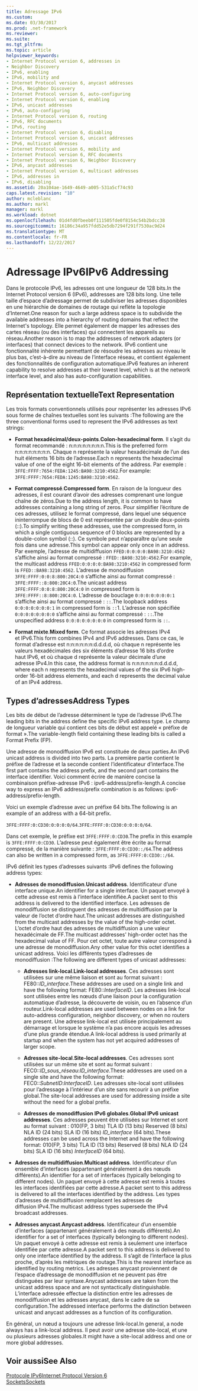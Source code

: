 ```yaml
---
title: Adressage IPv6
ms.custom: 
ms.date: 03/30/2017
ms.prod: .net-framework
ms.reviewer: 
ms.suite: 
ms.tgt_pltfrm: 
ms.topic: article
helpviewer_keywords:
- Internet Protocol version 6, addresses in
- Neighbor Discovery
- IPv6, enabling
- IPv6, mobility and
- Internet Protocol version 6, anycast addresses
- IPv6, Neighbor Discovery
- Internet Protocol version 6, auto-configuring
- Internet Protocol version 6, enabling
- IPv6, unicast addresses
- IPv6, auto-configuring
- Internet Protocol version 6, routing
- IPv6, RFC documents
- IPv6, routing
- Internet Protocol version 6, disabling
- Internet Protocol version 6, unicast addresses
- IPv6, multicast addresses
- Internet Protocol version 6, mobility and
- Internet Protocol version 6, RFC documents
- Internet Protocol version 6, Neighbor Discovery
- IPv6, anycast addresses
- Internet Protocol version 6, multicast addresses
- IPv6, addresses in
- IPv6, disabling
ms.assetid: 20a104ae-1649-4649-a005-531a5cf74c93
caps.latest.revision: "10"
author: mcleblanc
ms.author: markl
manager: markl
ms.workload: dotnet
ms.openlocfilehash: 01d4fd0fbeeb0f111505fde0f8154c54b2bdcc38
ms.sourcegitcommit: 16186c34a957fdd52e5db7294f291f7530ac9d24
ms.translationtype: MT
ms.contentlocale: fr-FR
ms.lasthandoff: 12/22/2017
---
```

# <a name="ipv6-addressing"></a><span data-ttu-id="1920e-102">Adressage IPv6</span><span class="sxs-lookup"><span data-stu-id="1920e-102">IPv6 Addressing</span></span>
<span data-ttu-id="1920e-103">Dans le protocole IPv6, les adresses ont une longueur de 128 bits.</span><span class="sxs-lookup"><span data-stu-id="1920e-103">In the Internet Protocol version 6 (IPv6), addresses are 128 bits long.</span></span> <span data-ttu-id="1920e-104">Une telle taille d’espace d’adressage permet de subdiviser les adresses disponibles en une hiérarchie de domaines de routage qui reflète la topologie d’Internet.</span><span class="sxs-lookup"><span data-stu-id="1920e-104">One reason for such a large address space is to subdivide the available addresses into a hierarchy of routing domains that reflect the Internet's topology.</span></span> <span data-ttu-id="1920e-105">Elle permet également de mapper les adresses des cartes réseau (ou des interfaces) qui connectent les appareils au réseau.</span><span class="sxs-lookup"><span data-stu-id="1920e-105">Another reason is to map the addresses of network adapters (or interfaces) that connect devices to the network.</span></span> <span data-ttu-id="1920e-106">IPv6 contient une fonctionnalité inhérente permettant de résoudre les adresses au niveau le plus bas, c’est-à-dire au niveau de l’interface réseau, et contient également des fonctionnalités de configuration automatique.</span><span class="sxs-lookup"><span data-stu-id="1920e-106">IPv6 features an inherent capability to resolve addresses at their lowest level, which is at the network interface level, and also has auto-configuration capabilities.</span></span>  
  
## <a name="text-representation"></a><span data-ttu-id="1920e-107">Représentation textuelle</span><span class="sxs-lookup"><span data-stu-id="1920e-107">Text Representation</span></span>  
 <span data-ttu-id="1920e-108">Les trois formats conventionnels utilisés pour représenter les adresses IPv6 sous forme de chaînes textuelles sont les suivants :</span><span class="sxs-lookup"><span data-stu-id="1920e-108">The following are the three conventional forms used to represent the IPv6 addresses as text strings:</span></span>  
  
-   <span data-ttu-id="1920e-109">**Format hexadécimal/deux-points**.</span><span class="sxs-lookup"><span data-stu-id="1920e-109">**Colon-hexadecimal form**.</span></span> <span data-ttu-id="1920e-110">Il s’agit du format recommandé : n:n:n:n:n:n:n:n.</span><span class="sxs-lookup"><span data-stu-id="1920e-110">This is the preferred form n:n:n:n:n:n:n:n.</span></span> <span data-ttu-id="1920e-111">Chaque n représente la valeur hexadécimale de l’un des huit éléments 16 bits de l’adresse.</span><span class="sxs-lookup"><span data-stu-id="1920e-111">Each n represents the hexadecimal value of one of the eight 16-bit elements of the address.</span></span> <span data-ttu-id="1920e-112">Par exemple : `3FFE:FFFF:7654:FEDA:1245:BA98:3210:4562`.</span><span class="sxs-lookup"><span data-stu-id="1920e-112">For example: `3FFE:FFFF:7654:FEDA:1245:BA98:3210:4562`.</span></span>  
  
-   <span data-ttu-id="1920e-113">**Format compressé**.</span><span class="sxs-lookup"><span data-stu-id="1920e-113">**Compressed form**.</span></span> <span data-ttu-id="1920e-114">En raison de la longueur des adresses, il est courant d’avoir des adresses comprenant une longue chaîne de zéros.</span><span class="sxs-lookup"><span data-stu-id="1920e-114">Due to the address length, it is common to have addresses containing a long string of zeros.</span></span> <span data-ttu-id="1920e-115">Pour simplifier l’écriture de ces adresses, utilisez le format compressé, dans lequel une séquence ininterrompue de blocs de 0 est représentée par un double deux-points (::).</span><span class="sxs-lookup"><span data-stu-id="1920e-115">To simplify writing these addresses, use the compressed form, in which a single contiguous sequence of 0 blocks are represented by a double-colon symbol (::).</span></span> <span data-ttu-id="1920e-116">Ce symbole peut n’apparaître qu’une seule fois dans une adresse.</span><span class="sxs-lookup"><span data-stu-id="1920e-116">This symbol can appear only once in an address.</span></span> <span data-ttu-id="1920e-117">Par exemple, l’adresse de multidiffusion `FFED:0:0:0:0:BA98:3210:4562` s’affiche ainsi au format compressé : `FFED::BA98:3210:4562`.</span><span class="sxs-lookup"><span data-stu-id="1920e-117">For example, the multicast address `FFED:0:0:0:0:BA98:3210:4562` in compressed form is `FFED::BA98:3210:4562`.</span></span> <span data-ttu-id="1920e-118">L’adresse de monodiffusion `3FFE:FFFF:0:0:8:800:20C4:0` s’affiche ainsi au format compressé : `3FFE:FFFF::8:800:20C4:0`.</span><span class="sxs-lookup"><span data-stu-id="1920e-118">The unicast address `3FFE:FFFF:0:0:8:800:20C4:0` in compressed form is `3FFE:FFFF::8:800:20C4:0`.</span></span> <span data-ttu-id="1920e-119">L’adresse de bouclage `0:0:0:0:0:0:0:1` s’affiche ainsi au format compressé : `::`.</span><span class="sxs-lookup"><span data-stu-id="1920e-119">The loopback address `0:0:0:0:0:0:0:1` in compressed form is `::`1.</span></span> <span data-ttu-id="1920e-120">L’adresse non spécifiée `0:0:0:0:0:0:0:0` s’affiche ainsi au format compressé : `::`.</span><span class="sxs-lookup"><span data-stu-id="1920e-120">The unspecified address `0:0:0:0:0:0:0:0` in compressed form is `::`.</span></span>  
  
-   <span data-ttu-id="1920e-121">**Format mixte**.</span><span class="sxs-lookup"><span data-stu-id="1920e-121">**Mixed form**.</span></span> <span data-ttu-id="1920e-122">Ce format associe les adresses IPv4 et IPv6.</span><span class="sxs-lookup"><span data-stu-id="1920e-122">This form combines IPv4 and IPv6 addresses.</span></span> <span data-ttu-id="1920e-123">Dans ce cas, le format d’adresse est n:n:n:n:n:n:d.d.d.d, où chaque n représente les valeurs hexadécimales des six éléments d’adresse 16 bits d’ordre haut IPv6, et où chaque d représente la valeur décimale d’une adresse IPv4.</span><span class="sxs-lookup"><span data-stu-id="1920e-123">In this case, the address format is n:n:n:n:n:n:d.d.d.d, where each n represents the hexadecimal values of the six IPv6 high-order 16-bit address elements, and each d represents the decimal value of an IPv4 address.</span></span>  
  
## <a name="address-types"></a><span data-ttu-id="1920e-124">Types d’adresses</span><span class="sxs-lookup"><span data-stu-id="1920e-124">Address Types</span></span>  
 <span data-ttu-id="1920e-125">Les bits de début de l’adresse déterminent le type de l’adresse IPv6.</span><span class="sxs-lookup"><span data-stu-id="1920e-125">The leading bits in the address define the specific IPv6 address type.</span></span> <span data-ttu-id="1920e-126">Le champ de longueur variable qui contient ces bits de début est appelé « préfixe de format ».</span><span class="sxs-lookup"><span data-stu-id="1920e-126">The variable-length field containing these leading bits is called a Format Prefix (FP).</span></span>  
  
 <span data-ttu-id="1920e-127">Une adresse de monodiffusion IPv6 est constituée de deux parties.</span><span class="sxs-lookup"><span data-stu-id="1920e-127">An IPv6 unicast address is divided into two parts.</span></span> <span data-ttu-id="1920e-128">La première partie contient le préfixe de l’adresse et la seconde contient l’identificateur d’interface.</span><span class="sxs-lookup"><span data-stu-id="1920e-128">The first part contains the address prefix, and the second part contains the interface identifier.</span></span> <span data-ttu-id="1920e-129">Voici comment écrire de manière concise la combinaison préfixe-adresse IPv6 : ipv6-address/prefix-length.</span><span class="sxs-lookup"><span data-stu-id="1920e-129">A concise way to express an IPv6 address/prefix combination is as follows: ipv6-address/prefix-length.</span></span>  
  
 <span data-ttu-id="1920e-130">Voici un exemple d’adresse avec un préfixe 64 bits.</span><span class="sxs-lookup"><span data-stu-id="1920e-130">The following is an example of an address with a 64-bit prefix.</span></span>  
  
 <span data-ttu-id="1920e-131">`3FFE:FFFF:0:CD30:0:0:0:0/64`.</span><span class="sxs-lookup"><span data-stu-id="1920e-131">`3FFE:FFFF:0:CD30:0:0:0:0/64`.</span></span>  
  
 <span data-ttu-id="1920e-132">Dans cet exemple, le préfixe est `3FFE:FFFF:0:CD30`.</span><span class="sxs-lookup"><span data-stu-id="1920e-132">The prefix in this example is `3FFE:FFFF:0:CD30`.</span></span> <span data-ttu-id="1920e-133">L’adresse peut également être écrite au format compressé, de la manière suivante : `3FFE:FFFF:0:CD30::/64`.</span><span class="sxs-lookup"><span data-stu-id="1920e-133">The address can also be written in a compressed form, as `3FFE:FFFF:0:CD30::/64`.</span></span>  
  
 <span data-ttu-id="1920e-134">IPv6 définit les types d’adresses suivants :</span><span class="sxs-lookup"><span data-stu-id="1920e-134">IPv6 defines the following address types:</span></span>  
  
-   <span data-ttu-id="1920e-135">**Adresses de monodiffusion**.</span><span class="sxs-lookup"><span data-stu-id="1920e-135">**Unicast address**.</span></span> <span data-ttu-id="1920e-136">Identificateur d’une interface unique.</span><span class="sxs-lookup"><span data-stu-id="1920e-136">An identifier for a single interface.</span></span> <span data-ttu-id="1920e-137">Un paquet envoyé à cette adresse est remis à l’interface identifiée.</span><span class="sxs-lookup"><span data-stu-id="1920e-137">A packet sent to this address is delivered to the identified interface.</span></span> <span data-ttu-id="1920e-138">Les adresses de monodiffusion se distinguent des adresses de multidiffusion par la valeur de l’octet d’ordre haut.</span><span class="sxs-lookup"><span data-stu-id="1920e-138">The unicast addresses are distinguished from the multicast addresses by the value of the high-order octet.</span></span> <span data-ttu-id="1920e-139">L’octet d’ordre haut des adresses de multidiffusion a une valeur hexadécimale de FF.</span><span class="sxs-lookup"><span data-stu-id="1920e-139">The multicast addresses' high-order octet has the hexadecimal value of FF.</span></span> <span data-ttu-id="1920e-140">Pour cet octet, toute autre valeur correspond à une adresse de monodiffusion.</span><span class="sxs-lookup"><span data-stu-id="1920e-140">Any other value for this octet identifies a unicast address.</span></span> <span data-ttu-id="1920e-141">Voici les différents types d’adresses de monodiffusion :</span><span class="sxs-lookup"><span data-stu-id="1920e-141">The following are different types of unicast addresses:</span></span>  
  
    -   <span data-ttu-id="1920e-142">**Adresses link-local**.</span><span class="sxs-lookup"><span data-stu-id="1920e-142">**Link-local addresses**.</span></span> <span data-ttu-id="1920e-143">Ces adresses sont utilisées sur une même liaison et sont au format suivant : FE80::*ID_interface*.</span><span class="sxs-lookup"><span data-stu-id="1920e-143">These addresses are used on a single link and have the following format: FE80::*InterfaceID*.</span></span> <span data-ttu-id="1920e-144">Les adresses link-local sont utilisées entre les nœuds d’une liaison pour la configuration automatique d’adresse, la découverte de voisin, ou en l’absence d’un routeur.</span><span class="sxs-lookup"><span data-stu-id="1920e-144">Link-local addresses are used between nodes on a link for auto-address configuration, neighbor discovery, or when no routers are present.</span></span> <span data-ttu-id="1920e-145">Une adresse link-local est utilisée principalement au démarrage et lorsque le système n’a pas encore acquis les adresses d’une plus grande étendue.</span><span class="sxs-lookup"><span data-stu-id="1920e-145">A link-local address is used primarily at startup and when the system has not yet acquired addresses of larger scope.</span></span>  
  
    -   <span data-ttu-id="1920e-146">**Adresses site-local**.</span><span class="sxs-lookup"><span data-stu-id="1920e-146">**Site-local addresses**.</span></span> <span data-ttu-id="1920e-147">Ces adresses sont utilisées sur un même site et sont au format suivant : FEC0::*ID_sous_réseau*:*ID_interface*.</span><span class="sxs-lookup"><span data-stu-id="1920e-147">These addresses are used on a single site and have the following format: FEC0::*SubnetID*:*InterfaceID*.</span></span> <span data-ttu-id="1920e-148">Les adresses site-local sont utilisées pour l’adressage à l’intérieur d’un site sans recourir à un préfixe global.</span><span class="sxs-lookup"><span data-stu-id="1920e-148">The site-local addresses are used for addressing inside a site without the need for a global prefix.</span></span>  
  
    -   <span data-ttu-id="1920e-149">**Adresses de monodiffusion IPv6 globales**.</span><span class="sxs-lookup"><span data-stu-id="1920e-149">**Global IPv6 unicast addresses**.</span></span> <span data-ttu-id="1920e-150">Ces adresses peuvent être utilisées sur Internet et sont au format suivant : 010(FP, 3 bits) TLA ID (13 bits) Reserved (8 bits) NLA ID (24 bits) SLA ID (16 bits) *ID_interface* (64 bits).</span><span class="sxs-lookup"><span data-stu-id="1920e-150">These addresses can be used across the Internet and have the following format: 010(FP, 3 bits) TLA ID (13 bits) Reserved (8 bits) NLA ID (24 bits) SLA ID (16 bits) *InterfaceID* (64 bits).</span></span>  
  
-   <span data-ttu-id="1920e-151">**Adresses de multidiffusion**.</span><span class="sxs-lookup"><span data-stu-id="1920e-151">**Multicast address**.</span></span> <span data-ttu-id="1920e-152">Identificateur d’un ensemble d’interfaces (appartenant généralement à des nœuds différents).</span><span class="sxs-lookup"><span data-stu-id="1920e-152">An identifier for a set of interfaces (typically belonging to different nodes).</span></span> <span data-ttu-id="1920e-153">Un paquet envoyé à cette adresse est remis à toutes les interfaces identifiées par cette adresse.</span><span class="sxs-lookup"><span data-stu-id="1920e-153">A packet sent to this address is delivered to all the interfaces identified by the address.</span></span> <span data-ttu-id="1920e-154">Les types d’adresses de multidiffusion remplacent les adresses de diffusion IPv4.</span><span class="sxs-lookup"><span data-stu-id="1920e-154">The multicast address types supersede the IPv4 broadcast addresses.</span></span>  
  
-   <span data-ttu-id="1920e-155">**Adresses anycast**.</span><span class="sxs-lookup"><span data-stu-id="1920e-155">**Anycast address**.</span></span> <span data-ttu-id="1920e-156">Identificateur d’un ensemble d’interfaces (appartenant généralement à des nœuds différents).</span><span class="sxs-lookup"><span data-stu-id="1920e-156">An identifier for a set of interfaces (typically belonging to different nodes).</span></span> <span data-ttu-id="1920e-157">Un paquet envoyé à cette adresse est remis à seulement une interface identifiée par cette adresse.</span><span class="sxs-lookup"><span data-stu-id="1920e-157">A packet sent to this address is delivered to only one interface identified by the address.</span></span> <span data-ttu-id="1920e-158">Il s’agit de l’interface la plus proche, d’après les métriques de routage.</span><span class="sxs-lookup"><span data-stu-id="1920e-158">This is the nearest interface as identified by routing metrics.</span></span> <span data-ttu-id="1920e-159">Les adresses anycast proviennent de l’espace d’adressage de monodiffusion et ne peuvent pas être distinguées par leur syntaxe.</span><span class="sxs-lookup"><span data-stu-id="1920e-159">Anycast addresses are taken from the unicast address space and are not syntactically distinguishable.</span></span> <span data-ttu-id="1920e-160">L’interface adressée effectue la distinction entre les adresses de monodiffusion et les adresses anycast, dans le cadre de sa configuration.</span><span class="sxs-lookup"><span data-stu-id="1920e-160">The addressed interface performs the distinction between unicast and anycast addresses as a function of its configuration.</span></span>  
  
 <span data-ttu-id="1920e-161">En général, un nœud a toujours une adresse link-local.</span><span class="sxs-lookup"><span data-stu-id="1920e-161">In general, a node always has a link-local address.</span></span> <span data-ttu-id="1920e-162">Il peut avoir une adresse site-local, et une ou plusieurs adresses globales.</span><span class="sxs-lookup"><span data-stu-id="1920e-162">It might have a site-local address and one or more global addresses.</span></span>  
  
## <a name="see-also"></a><span data-ttu-id="1920e-163">Voir aussi</span><span class="sxs-lookup"><span data-stu-id="1920e-163">See Also</span></span>  
 [<span data-ttu-id="1920e-164">Protocole IPv6</span><span class="sxs-lookup"><span data-stu-id="1920e-164">Internet Protocol Version 6</span></span>](../../../docs/framework/network-programming/internet-protocol-version-6.md)  
 [<span data-ttu-id="1920e-165">Sockets</span><span class="sxs-lookup"><span data-stu-id="1920e-165">Sockets</span></span>](../../../docs/framework/network-programming/sockets.md)
